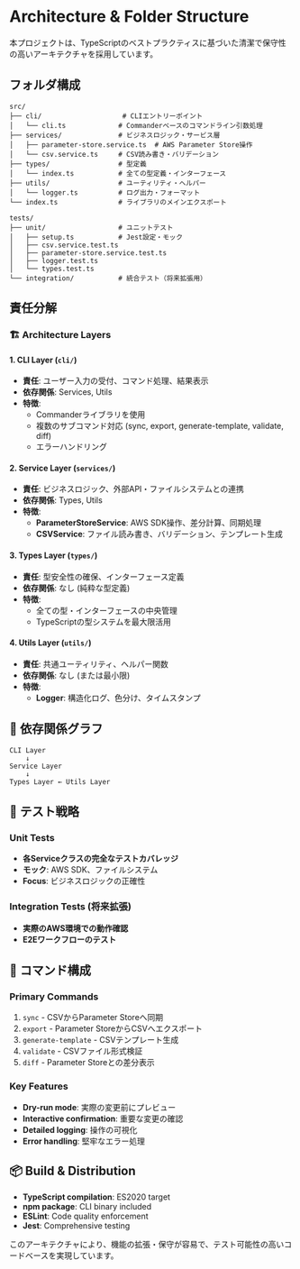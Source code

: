 # Architecture & Folder Structure

本プロジェクトは、TypeScriptのベストプラクティスに基づいた清潔で保守性の高いアーキテクチャを採用しています。

## フォルダ構成

```
src/
├── cli/                    # CLIエントリーポイント
│   └── cli.ts             # Commanderベースのコマンドライン引数処理
├── services/              # ビジネスロジック・サービス層
│   ├── parameter-store.service.ts  # AWS Parameter Store操作
│   └── csv.service.ts     # CSV読み書き・バリデーション
├── types/                 # 型定義
│   └── index.ts           # 全ての型定義・インターフェース
├── utils/                 # ユーティリティ・ヘルパー
│   └── logger.ts          # ログ出力・フォーマット
└── index.ts               # ライブラリのメインエクスポート

tests/
├── unit/                  # ユニットテスト
│   ├── setup.ts           # Jest設定・モック
│   ├── csv.service.test.ts
│   ├── parameter-store.service.test.ts
│   ├── logger.test.ts
│   └── types.test.ts
└── integration/           # 統合テスト（将来拡張用）
```

## 責任分解

### 🏗️ Architecture Layers

#### 1. CLI Layer (`cli/`)
- **責任**: ユーザー入力の受付、コマンド処理、結果表示
- **依存関係**: Services, Utils
- **特徴**: 
  - Commanderライブラリを使用
  - 複数のサブコマンド対応 (sync, export, generate-template, validate, diff)
  - エラーハンドリング

#### 2. Service Layer (`services/`)
- **責任**: ビジネスロジック、外部API・ファイルシステムとの連携
- **依存関係**: Types, Utils
- **特徴**:
  - **ParameterStoreService**: AWS SDK操作、差分計算、同期処理
  - **CSVService**: ファイル読み書き、バリデーション、テンプレート生成

#### 3. Types Layer (`types/`)
- **責任**: 型安全性の確保、インターフェース定義
- **依存関係**: なし (純粋な型定義)
- **特徴**: 
  - 全ての型・インターフェースの中央管理
  - TypeScriptの型システムを最大限活用

#### 4. Utils Layer (`utils/`)
- **責任**: 共通ユーティリティ、ヘルパー関数
- **依存関係**: なし (または最小限)
- **特徴**:
  - **Logger**: 構造化ログ、色分け、タイムスタンプ

## 🔗 依存関係グラフ

```
CLI Layer
    ↓
Service Layer
    ↓
Types Layer ← Utils Layer
```

## 🧪 テスト戦略

### Unit Tests
- **各Serviceクラスの完全なテストカバレッジ**
- **モック**: AWS SDK、ファイルシステム
- **Focus**: ビジネスロジックの正確性

### Integration Tests (将来拡張)
- **実際のAWS環境での動作確認**
- **E2Eワークフローのテスト**

## 🚀 コマンド構成

### Primary Commands
1. `sync` - CSVからParameter Storeへ同期
2. `export` - Parameter StoreからCSVへエクスポート  
3. `generate-template` - CSVテンプレート生成
4. `validate` - CSVファイル形式検証
5. `diff` - Parameter Storeとの差分表示

### Key Features
- **Dry-run mode**: 実際の変更前にプレビュー
- **Interactive confirmation**: 重要な変更の確認
- **Detailed logging**: 操作の可視化
- **Error handling**: 堅牢なエラー処理

## 📦 Build & Distribution

- **TypeScript compilation**: ES2020 target
- **npm package**: CLI binary included
- **ESLint**: Code quality enforcement
- **Jest**: Comprehensive testing

このアーキテクチャにより、機能の拡張・保守が容易で、テスト可能性の高いコードベースを実現しています。